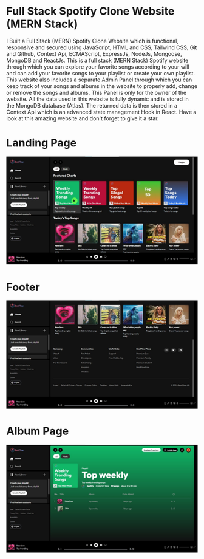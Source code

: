 # Full Stack Spotify Clone Website (MERN Stack)


I Built a Full Stack (MERN) Spotify Clone Website which is functional, responsive and secured using JavaScript, HTML and CSS, Tailwind CSS, Git and
Github, Context Api, ECMAScript, ExpressJs, NodeJs, Mongoose, MongoDB and ReactJs. This is a full stack (MERN Stack) Spotify website through which you can explore your favorite songs according to your will and can add your favorite songs to your playlist or create your own playlist.
This website also includes a separate Admin Panel through which you can keep track of your songs and albums in the website to properly add, change or remove the songs and albums. This Panel is only for the owner of the website. All the data used in this website is fully dynamic and is stored in the MongoDB database (Atlas). The returned data is then stored in a Context Api which is an advanced state management Hook in React. Have a look at this amazing website and don't forget to give it a star.

# Landing Page
![HOME PAGE](frontend/src/assets/spotify-1.jpg)
# Footer
![HOME PAGE](frontend/src/assets/spotify-2.jpg)
# Album Page
![HOME PAGE](frontend/src/assets/spotify-3.jpg)
